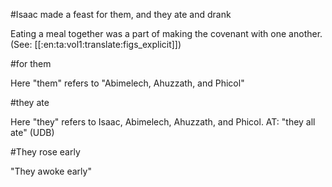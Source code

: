 #Isaac made a feast for them, and they ate and drank

Eating a meal together was a part of making the covenant with one another. (See: [[:en:ta:vol1:translate:figs_explicit]])

#for them

Here "them" refers to "Abimelech, Ahuzzath, and Phicol"

#they ate

Here "they" refers to Isaac, Abimelech, Ahuzzath, and Phicol. AT: "they all ate" (UDB)

#They rose early

"They awoke early"